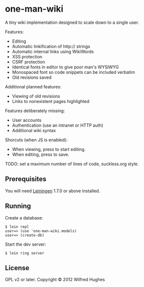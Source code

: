 # one-man-wiki

A tiny wiki implementation designed to scale down to a single user.

Features:

* Editing
* Automatic linkification of http:// strings
* Automatic internal links using WikiWords
* XSS protection
* CSRF protection
* Identical fonts in editor to give poor man's WYSIWYG
* Monospaced font so code snippets can be included verbatim
* Old revisions saved

Additional planned features:

* Viewing of old revisions
* Links to nonexistent pages highlighted

Features deliberately missing:

* User accounts
* Authentication (use an intranet or HTTP auth)
* Additional wiki syntax

Shorcuts (when JS is enabled):

* When viewing, press <Enter> to start editing.
* When editing, press <Tab><Enter> to save.

TODO: set a maximum number of lines of code, suckless.org style.

## Prerequisites

You will need [Leiningen][1] 1.7.0 or above installed.

[1]: https://github.com/technomancy/leiningen

## Running

Create a database:

    $ lein repl
    user=> (use 'one-man-wiki.models)
    user=> (create-db)

Start the dev server:

    $ lein ring server

## License

GPL v2 or later. Copyright © 2012 Wilfred Hughes
